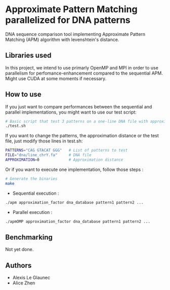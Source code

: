 # Approximate Pattern Matching parallelized for DNA patterns
DNA sequence comparison tool implementing Approximate Pattern Matching (APM) algorithm with levenshtein's distance.

## Libraries used

In this project, we intend to use primarly OpenMP and MPI in order to use parallelism for perfomance-enhancement compared to the sequential APM.
Might use CUDA at some moments if necessary.

## How to use

If you just want to compare performances between the sequential and parallel implementations, you might want to use our test script: 
```bash
# Basic script that test 3 patterns on a one-line DNA file with approximation distance of 0
./test.sh
```
If you want to change the patterns, the approximation distance or the test file, just modify those lines in test.sh:
```bash
PATTERNS="CAG GTACAT GGG"   # List of patterns to test
FILE="dna/line_chrY.fa"     # DNA file
APPROXIMATION=0             # Approximation distance
```

Or if you want to execute one implementation, follow those steps  :
```bash
# Generate the binaries
make
```

- Sequential execution :
```bash
./apm approximation_factor dna_database pattern1 pattern2 ...
```
- Parallel execution :
```bash
./apmOMP approximation_factor dna_database pattern1 pattern2 ...
```


## Benchmarking

Not yet done.


## Authors
- Alexis Le Glaunec
- Alice Zhen
